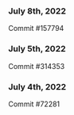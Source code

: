 ### July 8th, 2022

Commit #157794

### July 5th, 2022

Commit #314353


### July 4th, 2022

Commit #72281
